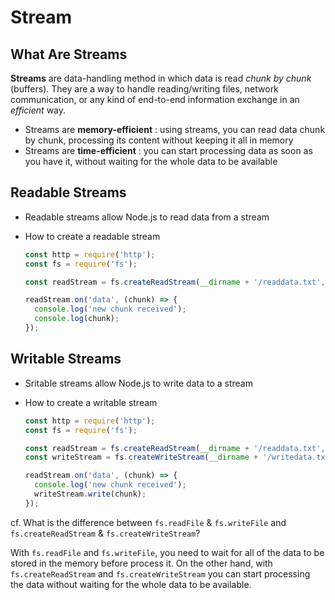 # Stream

## What Are Streams

**Streams** are data-handling method in which data is read _chunk by chunk_ (buffers). They are a way to handle reading/writing files, network communication, or any kind of end-to-end information exchange in an _efficient_ way.

  - Streams are **memory-efficient** : using streams, you can read data chunk by chunk, processing its content without keeping it all in memory
  - Streams are **time-efficient** : you can start processing data as soon as you have it, without waiting for the whole data to be available

## Readable Streams
- Readable streams allow Node.js to read data from a stream

- How to create a readable stream
  ```javascript
  const http = require('http');
  const fs = require('fs');

  const readStream = fs.createReadStream(__dirname + '/readdata.txt', 'utf8');

  readStream.on('data', (chunk) => {
    console.log('new chunk received');
    console.log(chunk);
  });
  ```

## Writable Streams
- Sritable streams allow Node.js to write data to a stream

- How to create a writable stream
  ```javascript
  const http = require('http');
  const fs = require('fs');

  const readStream = fs.createReadStream(__dirname + '/readdata.txt', 'utf8');
  const writeStream = fs.createWriteStream(__dirname + '/writedata.txt');

  readStream.on('data', (chunk) => {
    console.log('new chunk received');
    writeStream.write(chunk);
  });
  ```

cf. What is the difference between `fs.readFile` & `fs.writeFile` and `fs.createReadStream` & `fs.createWriteStream`? 

With `fs.readFile` and `fs.writeFile`, you need to wait for all of the data to be stored in the memory before process it. On the other hand, with `fs.createReadStream` and `fs.createWriteStream` you can start processing the data without waiting for the whole data to be available.